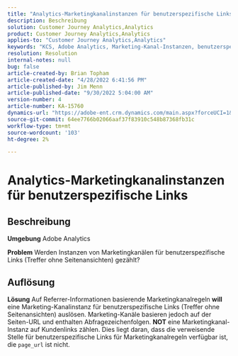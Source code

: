 ```yaml
---
title: "Analytics-Marketingkanalinstanzen für benutzerspezifische Links"
description: Beschreibung
solution: Customer Journey Analytics,Analytics
product: Customer Journey Analytics,Analytics
applies-to: "Customer Journey Analytics,Analytics"
keywords: "KCS, Adobe Analytics, Marketing-Kanal-Instanzen, benutzerspezifische Links, FAQ"
resolution: Resolution
internal-notes: null
bug: false
article-created-by: Brian Topham
article-created-date: "4/28/2022 6:41:56 PM"
article-published-by: Jim Menn
article-published-date: "9/30/2022 5:04:00 AM"
version-number: 4
article-number: KA-15760
dynamics-url: "https://adobe-ent.crm.dynamics.com/main.aspx?forceUCI=1&pagetype=entityrecord&etn=knowledgearticle&id=f30e69e0-22c7-ec11-a7b6-0022480a1b03"
source-git-commit: 64ee7766b02066aaf37f83910c548b87368fb31c
workflow-type: tm+mt
source-wordcount: '103'
ht-degree: 2%

---
```


# Analytics-Marketingkanalinstanzen für benutzerspezifische Links

## Beschreibung


<b>Umgebung</b>
Adobe Analytics

<b>Problem</b>
Werden Instanzen von Marketingkanälen für benutzerspezifische Links (Treffer ohne Seitenansichten) gezählt?


## Auflösung


<b>Lösung</b>
Auf Referrer-Informationen basierende Marketingkanalregeln <b>will</b> eine Marketing-Kanalinstanz für benutzerspezifische Links (Treffer ohne Seitenansichten) auslösen.
Marketing-Kanäle basieren jedoch auf der Seiten-URL und enthalten Abfragezeichenfolgen. <b>NOT</b> eine Marketingkanal-Instanz auf Kundenlinks zählen.
Dies liegt daran, dass die verweisende Stelle für benutzerspezifische Links für Marketingkanalregeln verfügbar ist, die `page_url` ist nicht.
